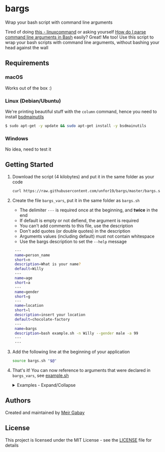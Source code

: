 # bargs

Wrap your bash script with command line arguments

Tired of doing [this - linuxcommand](http://linuxcommand.org/lc3_wss0120.php) or asking yourself [How do I parse command line arguments in Bash](https://stackoverflow.com/questions/192249/how-do-i-parse-command-line-arguments-in-bash) easily? Great! Me too! Use this script to wrap your bash scripts with command line arguments, without bashing your head against the wall

## Requirements

### macOS

Works out of the box :)

### Linux (Debian/Ubuntu)

We're printing beautiful stuff with the `column` command, hence you need to install [bsdmainutils](https://screenshots.debian.net/package/bsdmainutils)

```bash
$ sudo apt-get -y update && sudo apt-get install -y bsdmainutils
```

### Windows

No idea, need to test it

## Getting Started

1. Download the script (4 kilobytes) and put it in the same folder as your code

   ```bash
   curl https://raw.githubusercontent.com/unfor19/bargs/master/bargs.sh --output bargs.sh
   ```

1. Create the file `bargs_vars`, put it in the same folder as `bargs.sh`

   - The delimiter `---` is required once at the beginning, and **twice** in the end
   - If default is empty or not defiend, the argument is required
   - You can't add comments to this file, use the description
   - Don't add quotes (or double quotes) in the description
   - Arguments values (including default) must not contain whitespace
   - Use the bargs description to set the `--help` message

   ```bash
    ---
    name=person_name
    short=n
    description=What is your name?
    default=Willy
    ---
    name=age
    short=a
    ---
    name=gender
    short=g
    ---
    name=location
    short=l
    description=insert your location
    default=chocolate-factory
    ---
    name=bargs
    description=bash example.sh -n Willy --gender male -a 99
    ---
    ---
   ```

1. Add the following line at the beginning of your application

   ```bash
   source bargs.sh "$@"
   ```

1. That's it! You can now reference to arguments that were declared in `bargs_vars`, see [example.sh](https://github.com/unfor19/bargs/blob/master/example.sh)

   <details><summary>
   Examples - Expand/Collapse
   </summary>

   - ```bash
      $ bash example.sh -n Willy --gender male -a 99
      Name:      Willy
      Age:       99
      Gender:    male
      Location:  chocolate-factory
     ```

   - ```bash
      $ bash example.sh -h

      Usage: bash example.sh -n Willy --gender male -a 99
      --person_name  |  -n  [Willy]              What is your name?
      --age          |  -a  [Required]
      --gender       |  -g  [Required]
      --location     |  -l  [chocolate-factory]  insert your location
     ```

   - ```bash
      $ bash example.sh -n Meir --gender male
      [ERROR] Required argument: age

      Usage: bash example.sh -n Willy --gender male -a 99

      --person_name  |  -n  [Willy]              What is your name?
      --age          |  -a  [Required]
      --gender       |  -g  [Required]
      --location     |  -l  [chocolate-factory]  insert your location
     ```

   </details>

## Authors

Created and maintained by [Meir Gabay](https://github.com/unfor19)

## License

This project is licensed under the MIT License - see the [LICENSE](https://github.com/unfor19/bargs/blob/master/LICENSE) file for details
